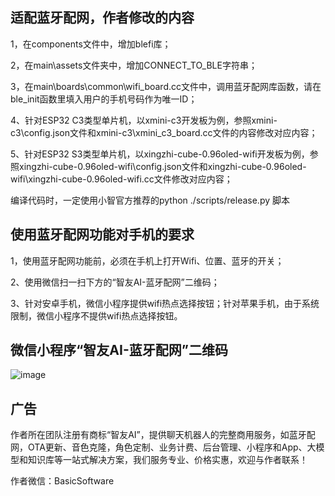 
## 适配蓝牙配网，作者修改的内容
1，在components文件中，增加blefi库；
 
2，在main\assets文件夹中，增加CONNECT_TO_BLE字符串；

3，在main\boards\common\wifi_board.cc文件中，调用蓝牙配网库函数，请在ble_init函数里填入用户的手机号码作为唯一ID；

4、针对ESP32 C3类型单片机，以xmini-c3开发板为例，参照xmini-c3\config.json文件和xmini-c3\xmini_c3_board.cc文件的内容修改对应内容；

5、针对ESP32 S3类型单片机，以xingzhi-cube-0.96oled-wifi开发板为例，参照xingzhi-cube-0.96oled-wifi\config.json文件和xingzhi-cube-0.96oled-wifi\xingzhi-cube-0.96oled-wifi.cc文件修改对应内容；

编译代码时，一定使用小智官方推荐的python ./scripts/release.py 脚本

## 使用蓝牙配网功能对手机的要求
1，使用蓝牙配网功能前，必须在手机上打开Wifi、位置、蓝牙的开关；

2、使用微信扫一扫下方的“智友AI-蓝牙配网”二维码；

3、针对安卓手机，微信小程序提供wifi热点选择按钮；针对苹果手机，由于系统限制，微信小程序不提供wifi热点选择按钮。

## 微信小程序“智友AI-蓝牙配网”二维码

![image](https://github.com/user-attachments/assets/7316fdda-95d7-4268-b3f2-8287df66d562)

## 广告
作者所在团队注册有商标“智友AI”，提供聊天机器人的完整商用服务，如蓝牙配网，OTA更新、音色克隆，角色定制、业务计费、后台管理、小程序和App、大模型和知识库等一站式解决方案，我们服务专业、价格实惠，欢迎与作者联系！

作者微信：BasicSoftware
